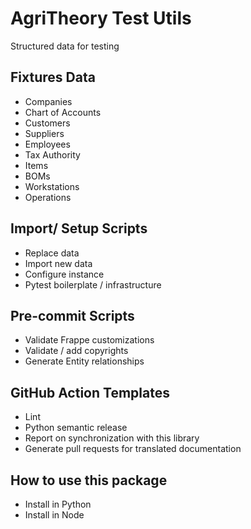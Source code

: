 # AgriTheory Test Utils

Structured data for testing

## Fixtures Data
 - Companies
 - Chart of Accounts
 - Customers
 - Suppliers
 - Employees
 - Tax Authority
 - Items
 - BOMs
 - Workstations
 - Operations

## Import/ Setup Scripts
- Replace data
- Import new data
- Configure instance
- Pytest boilerplate / infrastructure

## Pre-commit Scripts
- Validate Frappe customizations
- Validate / add copyrights
- Generate Entity relationships


## GitHub Action Templates
- Lint
- Python semantic release
- Report on synchronization with this library
- Generate pull requests for translated documentation

## How to use this package
- Install in Python
- Install in Node
